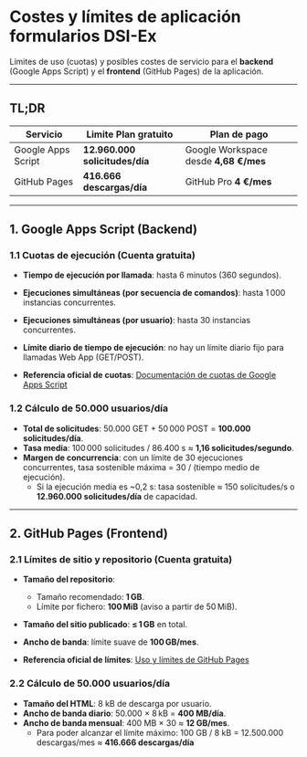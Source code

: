 # Costes y límites de aplicación formularios DSI-Ex

Límites de uso (cuotas) y posibles costes de servicio para el **backend** (Google Apps Script) y el **frontend** (GitHub Pages) de la aplicación.

---

## TL;DR

| Servicio               | Limite Plan gratuito               | Plan de pago                          |
| ---------------------- | -----------------------------------| ------------------------------------- |
| Google Apps Script     | **12.960.000 solicitudes/día**     | Google Workspace desde **4,68 €/mes** |
| GitHub Pages           | **416.666 descargas/día**          | GitHub Pro **4 €/mes**                |

---

## 1. Google Apps Script (Backend)

### 1.1 Cuotas de ejecución (Cuenta gratuita)

* **Tiempo de ejecución por llamada**: hasta 6 minutos (360 segundos).

* **Ejecuciones simultáneas (por secuencia de comandos)**: hasta 1 000 instancias concurrentes.

* **Ejecuciones simultáneas (por usuario)**: hasta 30 instancias concurrentes.

* **Límite diario de tiempo de ejecución**: no hay un límite diario fijo para llamadas Web App (GET/POST).

* **Referencia oficial de cuotas**: [Documentación de cuotas de Google Apps Script](https://developers.google.com/apps-script/guides/services/quotas)

### 1.2 Cálculo de 50.000 usuarios/día

* **Total de solicitudes**: 50.000 GET + 50 000 POST = **100.000 solicitudes/día**.
* **Tasa media**: 100 000 solicitudes / 86.400 s ≈ **1,16 solicitudes/segundo**.
* **Margen de concurrencia**: con un límite de 30 ejecuciones concurrentes, tasa sostenible máxima = 30 / (tiempo medio de ejecución).
  * Si la ejecución media es ~0,2 s: tasa sostenible ≈ 150 solicitudes/s o **12.960.000 solicitudes/día** de capacidad.

---

## 2. GitHub Pages (Frontend)

### 2.1 Límites de sitio y repositorio (Cuenta gratuita)

* **Tamaño del repositorio**:

  * Tamaño recomendado: **1 GB**.
  * Límite por fichero: **100 MiB** (aviso a partir de 50 MiB).

* **Tamaño del sitio publicado**: **≤ 1 GB** en total.

* **Ancho de banda**: límite suave de **100 GB/mes**.

* **Referencia oficial de límites**: [Uso y límites de GitHub Pages](https://docs.github.com/en/pages/getting-started-with-github-pages/github-pages-limits)

### 2.2 Cálculo de 50.000 usuarios/día

* **Tamaño del HTML**: 8 kB de descarga por usuario.
* **Ancho de banda diario**: 50.000 × 8 kB = **400 MB/día**.
* **Ancho de banda mensual**: 400 MB × 30 ≈ **12 GB/mes**.
  * Para poder alcanzar el límite máximo: 100 GB / 8 kB = 12.500.000 descargas/mes ≈ **416.666 descargas/día**
